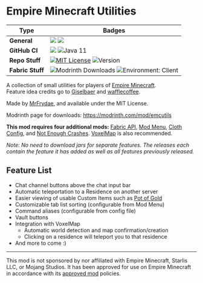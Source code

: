 # Empire Minecraft Utilities

| Type | Badges |
|------|--------|
| **General** | ![](https://tokei.rs/b1/github/MrFrydae/Empire-Minecraft-Utilities?category=code) ![](https://tokei.rs/b1/github/MrFrydae/Empire-Minecraft-Utilities?category=files) |
| **GitHub CI** | [![](https://github.com/MrFrydae/Empire-Minecraft-Utilities/workflows/build/badge.svg)](https://github.com/MrFrydae/Empire-Minecraft-Utilities/actions/workflows/build.yml) ![Java 11](https://img.shields.io/badge/language-Java%2011-9B599A.svg?style=flat-square) |
| **Repo Stuff** | [![MIT License](https://img.shields.io/github/license/MrFrydae/Empire-Minecraft-Utilities?style=flat-square)](https://raw.githubusercontent.com/MrFrydae/Empire-Minecraft-Utilities/master/LICENSE) ![Version](https://img.shields.io/github/v/tag/MrFrydae/Empire-Minecraft-Utilities?label=version&style=flat-square) |
| **Fabric Stuff** | ![Modrinth Downloads](https://waffle.coffee/modrinth/emcutils/downloads?style=flat-square) ![Environment: Client](https://img.shields.io/badge/environment-client-1976d2?style=flat-square)  |

A collection of small utilities for players of [Empire Minecraft](https://ref.emc.gs/GreenMeanie).  
Feature idea credits go to [Giselbaer](https://u.emc.gs/Giselbaer) and [wafflecoffee](https://u.emc.gs/wafflecoffee).

Made by [MrFrydae](https://u.emc.gs/GreenMeanie), and available under the MIT License.

Modrinth page for downloads: https://modrinth.com/mod/emcutils

**This mod requires four additional mods:** [Fabric API](https://modrinth.com/mod/fabric-api), [Mod Menu](https://modrinth.com/mod/modmenu), [Cloth Config](https://www.curseforge.com/minecraft/mc-mods/cloth-config), and [Not Enough Crashes](https://www.curseforge.com/minecraft/mc-mods/not-enough-crashes). [VoxelMap](https://www.curseforge.com/minecraft/mc-mods/voxelmap) is also recommended.

*Note: No need to download jars for separate features. The releases each contain the feature it has added as well as all features previously released.*

## Feature List
* Chat channel buttons above the chat input bar
* Automatic teleportation to a Residence on another server
* Easier viewing of usable Custom Items such as [Pot of Gold](https://wiki.emc.gs/pot-of-gold)
* Customizable tab list sorting (configurable from Mod Menu)
* Command aliases (configurable from config file)
* Vault buttons
* Integration with VoxelMap
    * Automatic world detection and map confirmation/creation
    * Clicking on a residence will teleport you to that residence
* And more to come :)

---
This mod is not sponsored by nor affiliated with Empire Minecraft, Starlis LLC, or Mojang Studios. It has been approved for use on Empire Minecraft in accordance with its [approved mod](https://mods.emc.gs) policies.

